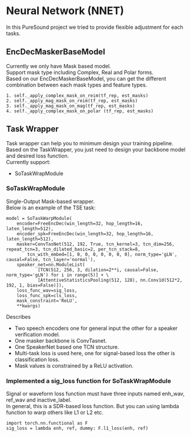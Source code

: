 # Neural Network (NNET)

In this PureSound project we tried to provide flexible adjustment for each tasks.


## EncDecMaskerBaseModel
Currently we only have Mask based model.  
Support mask type including Complex, Real and Polar forms.  
Based on our EncDecMaskerBaseModel, you can get the different combination between each mask types and feature types.

    1. self._apply_complex_mask_on_reim(tf_rep, est_masks)
    2. self._apply_mag_mask_on_reim(tf_rep, est_masks)
    3. self._apply_mag_mask_on_mag(tf_rep, est_masks)
    4. self._apply_complex_mask_on_polar (tf_rep, est_masks)


## Task Wrapper
Task wrapper can help you to minimum design your training pipeline.  
Based on the TaskWrapper, you just need to design your backbone model and desired loss function.  
Currently support:
- SoTaskWrapModule

### SoTaskWrapModule
Single-Output Mask-based wrapper.  
Below is an example of the TSE task:

    model = SoTaskWarpModule(
        encoder=FreeEncDec(win_length=32, hop_length=16, laten_length=512),
        encoder_spk=FreeEncDec(win_length=32, hop_length=16, laten_length=512),
        masker=ConvTasNet(512, 192, True, tcn_kernel=3, tcn_dim=256, repeat_tcn=3, tcn_dilated_basic=2, per_tcn_stack=8,
            tcn_with_embed=[1, 0, 0, 0, 0, 0, 0, 0], norm_type='gLN', causal=False, tcn_layer='normal'),
        speaker_net=nn.ModuleList(
                [TCN(512, 256, 3, dilation=2**i, causal=False, norm_type='gLN') for i in range(5)] + \
                [AttentiveStatisticsPooling(512, 128), nn.Conv1d(512*2, 192, 1, bias=False)]),
        loss_func_wav=sig_loss,
        loss_func_spk=cls_loss,
        mask_constraint='ReLU',
        **kwargs)

Describes
- Two speech encoders one for general input the other for a speaker verification model.
- One masker backbone is ConvTasnet.
- One SpeakerNet based one TCN structure.
- Multi-task loss is used here, one for signal-based loss the other is classification loss.
- Mask values is constrained by a ReLU activation.


### Implemented a sig_loss function for SoTaskWrapModule
Signal or waveform loss function must have three inputs named enh_wav, ref_wav and inactive_label.  
In general, this is a SDR-based loss function. But you can using lambda function to warp others like L1 or L2 etc.
        
    import torch.nn.functional as F
    sig_loss = lambda enh, ref, dummy: F.l1_loss(enh, ref)